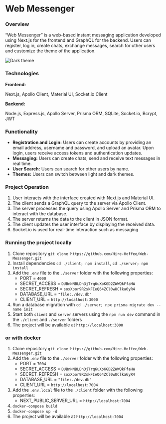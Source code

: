 # Web Messenger

### Overview

“Web Messenger” is a web-based instant messaging application developed using Next.js for the frontend and GraphQL for the backend. Users can register, log in, create chats, exchange messages, search for other users and customize the theme of the application.

![Dark theme](https://i.imgur.com/w616efa.png "Dark theme")

### Technologies

**Frontend:**

Next.js, Apollo Client, Material UI, Socket.io Client

**Backend:**

Node.js, Express.js, Apollo Server, Prisma ORM, SQLite, Socket.io, Bcrypt, JWT

### Functionality

- **Registration and Login:** Users can create accounts by providing an email address, username and password, and upload an avatar. Upon login, users receive access tokens and authentication updates.
- **Messaging:** Users can create chats, send and receive text messages in real time.
- **User Search:** Users can search for other users by name.
- **Themes:** Users can switch between light and dark themes.

### Project Operation

1. User interacts with the interface created with Next.js and Material UI.
2. The client sends a GraphQL query to the server via Apollo Client.
3. The server processes the query using Apollo Server and Prisma ORM to interact with the database.
4. The server returns the data to the client in JSON format.
5. The client updates the user interface by displaying the received data.
6. Socket.io is used for real-time interaction such as messaging.

### Running the project locally

1. Clone repository `git clone https://github.com/Hire-Hoffee/Web-Messenger.git`
2. Install dependencies `cd ./client; npm install`, `cd ./server; npm install`
3. Add the `.env` file to the `./server` folder with the following properties:
   - PORT = `4000`
   - SECRET_ACCESS = `DUBnNNBLDn3jTrq6uXoKGD2ZWWQkFfaHW`
   - SECRET_REFRESH = `soxXpor9R2skFIeQ64ZCl0wUClka6yR4`
   - DATABASE_URL = `"file:./dev.db"`
   - CLIENT_URL = `http://localhost:3000`
4. Run a database migration with `cd ./server; npx prisma migrate dev --name init`
5. Start both `client` and `server` servers using the `npm run dev` command in the `./client` and `./server` folders
6. The project will be available at `http://localhost:3000`

### or with docker

1. Clone repository `git clone https://github.com/Hire-Hoffee/Web-Messenger.git`
2. Add the `.env` file to the `./server` folder with the following properties:
   - PORT = `7004`
   - SECRET_ACCESS = `DUBnNNBLDn3jTrq6uXoKGD2ZWWQkFfaHW`
   - SECRET_REFRESH = `soxXpor9R2skFIeQ64ZCl0wUClka6yR4`
   - DATABASE_URL = `"file:./dev.db"`
   - CLIENT_URL = `http://localhost:7004`
3. Add the `.env.local` file to the `./client` folder with the following properties:
   - NEXT_PUBLIC_SERVER_URL = `http://localhost:7004`
4. `docker-compose build`
5. `docker-compose up -d`
6. The project will be available at `http://localhost:7004`
